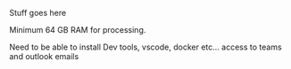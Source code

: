 Stuff goes here

Minimum 64 GB RAM for processing.

Need to be able to install Dev tools, vscode, docker etc...
access to teams and outlook emails

